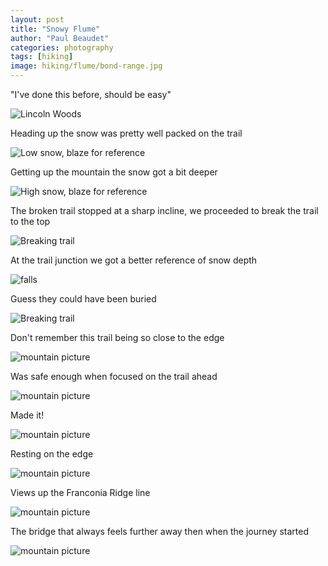 ```yaml
---
layout: post
title: "Snowy Flume"
author: "Paul Beaudet"
categories: photography
tags: [hiking]
image: hiking/flume/bond-range.jpg
---
```


"I've done this before, should be easy"

![Lincoln Woods](/assets/img/hiking/flume/lincoln-woods-trail.jpg)

Heading up the snow was pretty well packed on the trail

![Low snow, blaze for reference](/assets/img/hiking/flume/low-snow-blaze.jpg)

Getting up the mountain the snow got a bit deeper

![High snow, blaze for reference](/assets/img/hiking/flume/high-snow-blaze.jpg)

The broken trail stopped at a sharp incline, we proceeded to break the trail to the top

![Breaking trail](/assets/img/hiking/flume/breaking-trail.jpg)

At the trail junction we got a better reference of snow depth

![falls](/assets/img/hiking/flume/burried-sign.jpg)

Guess they could have been buried

![Breaking trail](/assets/img/hiking/flume/burried-sign2.jpg)

Don't remember this trail being so close to the edge

![mountain picture](/assets/img/hiking/flume/getting-to-the-top.jpg)

Was safe enough when focused on the trail ahead

![mountain picture](/assets/img/hiking/flume/getting-to-the-top2.jpg)

Made it!

![mountain picture](/assets/img/hiking/flume/at-the-top.jpg)

Resting on the edge

![mountain picture](/assets/img/hiking/flume/dry-place-to-sit.jpg)

Views up the Franconia Ridge line

![mountain picture](/assets/img/hiking/flume/pinicle-of-the-ridgeline.jpg)

The bridge that always feels further away then when the journey started

![mountain picture](/assets/img/hiking/flume/suspention.jpg)
